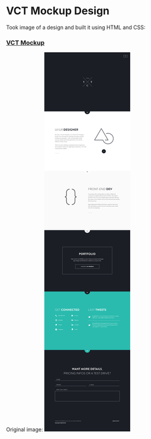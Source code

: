 # VCT Mockup Design

Took image of a design and built it using HTML and CSS:

### [VCT Mockup](http://vct-mockup.herokuapp.com/)


Original image:
![](VCT.png)
